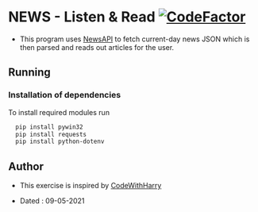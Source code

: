 # NEWS - Listen & Read [![CodeFactor](https://www.codefactor.io/repository/github/googoldkhan/news-listen-read/badge/main)](https://www.codefactor.io/repository/github/googoldkhan/news-listen-read/overview/main)

* This program uses [NewsAPI](https://newsapi.org/) to fetch current-day news JSON which is then parsed and reads out articles for the user.

## Running

### Installation of dependencies

To install required modules run

```bash
  pip install pywin32
  pip install requests
  pip install python-dotenv
```
    
## Author

- This exercise is inspired by [CodeWithHarry](https://youtube.com/playlist?list=PLu0W_9lII9agICnT8t4iYVSZ3eykIAOME)

- Dated : 09-05-2021

